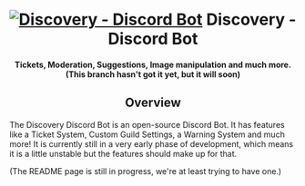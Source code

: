 <h1 align="center">
    <br>
    <a href="https://discord.com/api/oauth2/authorize?client_id=925404589023445062&permissions=8&scope=bot%20applications.commands"><img src="https://imgur.com/mGVUl7H.png" alt="Discovery - Discord Bot"></a>
    Discovery - Discord Bot
    </br>
</h1>

<h4 align="center">Tickets, Moderation, Suggestions, Image manipulation and much more. (This branch hasn't got it yet, but it will soon)</h4>

<h2 align="center">Overview</h2>
<p>The Discovery Discord Bot is an open-source Discord Bot. It has features like a Ticket System, Custom Guild Settings, a Warning System and much more! It is currently still in a very early phase of development, which means it is a little unstable but the features should make up for that.</p>

(The README page is still in progress, we're at least trying to have one.)